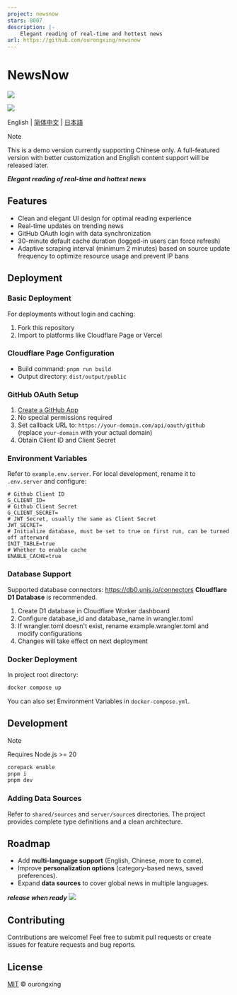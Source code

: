 ```yaml
---
project: newsnow
stars: 8007
description: |-
    Elegant reading of real-time and hottest news
url: https://github.com/ourongxing/newsnow
---
```


# NewsNow

![](screenshots/preview-1.png)

![](screenshots/preview-2.png)

English | [简体中文](README.zh-CN.md) | [日本語](README.ja-JP.md)

> [!NOTE]
> This is a demo version currently supporting Chinese only. A full-featured version with better customization and English content support will be released later.

***Elegant reading of real-time and hottest news***

## Features
- Clean and elegant UI design for optimal reading experience
- Real-time updates on trending news
- GitHub OAuth login with data synchronization
- 30-minute default cache duration (logged-in users can force refresh)
- Adaptive scraping interval (minimum 2 minutes) based on source update frequency to optimize resource usage and prevent IP bans

## Deployment

### Basic Deployment
For deployments without login and caching:
1. Fork this repository
2. Import to platforms like Cloudflare Page or Vercel

### Cloudflare Page Configuration
- Build command: `pnpm run build`
- Output directory: `dist/output/public`

### GitHub OAuth Setup
1. [Create a GitHub App](https://github.com/settings/applications/new)
2. No special permissions required
3. Set callback URL to: `https://your-domain.com/api/oauth/github` (replace `your-domain` with your actual domain)
4. Obtain Client ID and Client Secret

### Environment Variables
Refer to `example.env.server`. For local development, rename it to `.env.server` and configure:

```env
# Github Client ID
G_CLIENT_ID=
# Github Client Secret
G_CLIENT_SECRET=
# JWT Secret, usually the same as Client Secret
JWT_SECRET=
# Initialize database, must be set to true on first run, can be turned off afterward
INIT_TABLE=true
# Whether to enable cache
ENABLE_CACHE=true
```

### Database Support
Supported database connectors: https://db0.unjs.io/connectors
**Cloudflare D1 Database** is recommended.
1. Create D1 database in Cloudflare Worker dashboard
2. Configure database_id and database_name in wrangler.toml
3. If wrangler.toml doesn't exist, rename example.wrangler.toml and modify configurations
4. Changes will take effect on next deployment

### Docker Deployment
In project root directory:

```sh
docker compose up
 ```

You can also set Environment Variables in `docker-compose.yml`.

## Development
> [!Note]
> Requires Node.js >= 20

```sh
corepack enable
pnpm i
pnpm dev
 ```

### Adding Data Sources
Refer to `shared/sources` and `server/source`s directories. The project provides complete type definitions and a clean architecture.

## Roadmap
- Add **multi-language support** (English, Chinese, more to come).
- Improve **personalization options** (category-based news, saved preferences).
- Expand **data sources** to cover global news in multiple languages.

***release when ready***
![](https://testmnbbs.oss-cn-zhangjiakou.aliyuncs.com/pic/20250328172146_rec_.gif?x-oss-process=base_webp)

## Contributing
Contributions are welcome! Feel free to submit pull requests or create issues for feature requests and bug reports.

## License

[MIT](./LICENSE) © ourongxing

